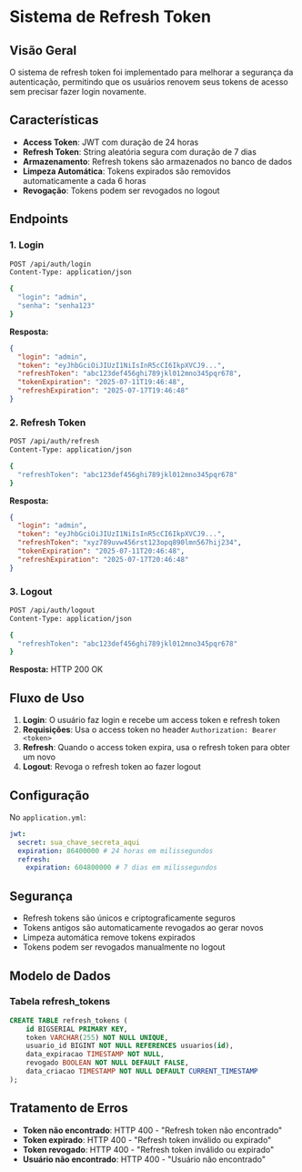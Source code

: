 # Sistema de Refresh Token

## Visão Geral

O sistema de refresh token foi implementado para melhorar a segurança da autenticação, permitindo que os usuários renovem seus tokens de acesso sem precisar fazer login novamente.

## Características

- **Access Token**: JWT com duração de 24 horas
- **Refresh Token**: String aleatória segura com duração de 7 dias
- **Armazenamento**: Refresh tokens são armazenados no banco de dados
- **Limpeza Automática**: Tokens expirados são removidos automaticamente a cada 6 horas
- **Revogação**: Tokens podem ser revogados no logout

## Endpoints

### 1. Login
```bash
POST /api/auth/login
Content-Type: application/json

{
  "login": "admin",
  "senha": "senha123"
}
```

**Resposta:**
```json
{
  "login": "admin",
  "token": "eyJhbGciOiJIUzI1NiIsInR5cCI6IkpXVCJ9...",
  "refreshToken": "abc123def456ghi789jkl012mno345pqr678",
  "tokenExpiration": "2025-07-11T19:46:48",
  "refreshExpiration": "2025-07-17T19:46:48"
}
```

### 2. Refresh Token
```bash
POST /api/auth/refresh
Content-Type: application/json

{
  "refreshToken": "abc123def456ghi789jkl012mno345pqr678"
}
```

**Resposta:**
```json
{
  "login": "admin",
  "token": "eyJhbGciOiJIUzI1NiIsInR5cCI6IkpXVCJ9...",
  "refreshToken": "xyz789uvw456rst123opq890lmn567hij234",
  "tokenExpiration": "2025-07-11T20:46:48",
  "refreshExpiration": "2025-07-17T20:46:48"
}
```

### 3. Logout
```bash
POST /api/auth/logout
Content-Type: application/json

{
  "refreshToken": "abc123def456ghi789jkl012mno345pqr678"
}
```

**Resposta:** HTTP 200 OK

## Fluxo de Uso

1. **Login**: O usuário faz login e recebe um access token e refresh token
2. **Requisições**: Usa o access token no header `Authorization: Bearer <token>`
3. **Refresh**: Quando o access token expira, usa o refresh token para obter um novo
4. **Logout**: Revoga o refresh token ao fazer logout

## Configuração

No `application.yml`:

```yaml
jwt:
  secret: sua_chave_secreta_aqui
  expiration: 86400000 # 24 horas em milissegundos
  refresh:
    expiration: 604800000 # 7 dias em milissegundos
```

## Segurança

- Refresh tokens são únicos e criptograficamente seguros
- Tokens antigos são automaticamente revogados ao gerar novos
- Limpeza automática remove tokens expirados
- Tokens podem ser revogados manualmente no logout

## Modelo de Dados

### Tabela refresh_tokens
```sql
CREATE TABLE refresh_tokens (
    id BIGSERIAL PRIMARY KEY,
    token VARCHAR(255) NOT NULL UNIQUE,
    usuario_id BIGINT NOT NULL REFERENCES usuarios(id),
    data_expiracao TIMESTAMP NOT NULL,
    revogado BOOLEAN NOT NULL DEFAULT FALSE,
    data_criacao TIMESTAMP NOT NULL DEFAULT CURRENT_TIMESTAMP
);
```

## Tratamento de Erros

- **Token não encontrado**: HTTP 400 - "Refresh token não encontrado"
- **Token expirado**: HTTP 400 - "Refresh token inválido ou expirado"
- **Token revogado**: HTTP 400 - "Refresh token inválido ou expirado"
- **Usuário não encontrado**: HTTP 400 - "Usuário não encontrado" 